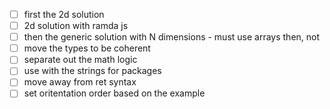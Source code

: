 
- [ ] first the 2d solution
- [ ] 2d solution with ramda js
- [ ] then the generic solution with N dimensions - must use arrays then, not
- [ ] move the types to be coherent
- [ ] separate out the math logic
- [ ] use with the strings for packages
- [ ] move away from ret syntax
- [ ] set oritentation order based on the example
